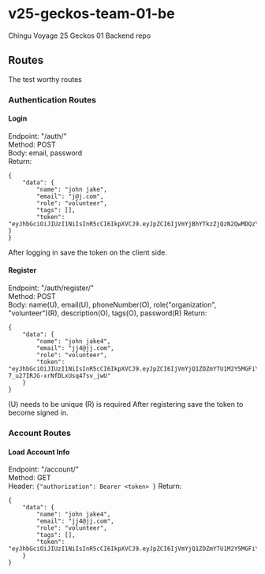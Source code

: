 # v25-geckos-team-01-be

Chingu Voyage 25 Geckos 01 Backend repo

## Routes

The test worthy routes

### Authentication Routes

#### Login

Endpoint: "/auth/" <br>
Method: POST <br>
Body: email, password <br>
Return:<br>

```
{
    "data": {
        "name": "john jake",
        "email": "j@j.com",
        "role": "volunteer",
        "tags": [],
        "token": "eyJhbGciOiJIUzI1NiIsInR5cCI6IkpXVCJ9.eyJpZCI6IjVmYjBhYTkzZjQzN2QwMDQzY2M5OTYxNiIsIm5hbWUiOiJqb2huIGpha2UiLCJpYXQiOjE2MDU2NTQ3MjgsImV4cCI6MTYwNTY5MDcyOH0.qTKM5cNPGVbXVBLLm9AfvxycyHqOAQOoMcIRITKmEs0" }
}
```

After logging in save the token on the client side.

#### Register

Endpoint: "/auth/register/" <br>
Method: POST <br>
Body: name(U), email(U), phoneNumber(O), role("organization", "volunteer")(R), description(O), tags(O), password(R)
Return: <br>

```
{
    "data": {
        "name": "john jake4",
        "email": "jj4@jj.com",
        "role": "volunteer",
        "token": "eyJhbGciOiJIUzI1NiIsInR5cCI6IkpXVCJ9.eyJpZCI6IjVmYjQ1ZDZmYTU1M2Y5MGFiY2VhNTNmYiIsIm5hbWUiOiJqb2huIGpha2U0IiwiaWF0IjoxNjA1NjU1OTE5LCJleHAiOjE2MDU2OTE5MTl9.g9mGjQDMEdlSgS-7_u27IRJG-xrNfDLxUsq47sv_jwU"
    }
}
```

(U) needs to be unique
(R) is required
After registering save the token to become signed in.

### Account Routes

#### Load Account Info

Endpoint: "/account/" <br>
Method: GET <br>
Header: `{"authorization": Bearer <token> }`
Return:

```
{
    "data": {
        "name": "john jake4",
        "email": "jj4@jj.com",
        "role": "volunteer",
        "tags": [],
        "token": "eyJhbGciOiJIUzI1NiIsInR5cCI6IkpXVCJ9.eyJpZCI6IjVmYjQ1ZDZmYTU1M2Y5MGFiY2VhNTNmYiIsIm5hbWUiOiJqb2huIGpha2U0IiwiaWF0IjoxNjA1NjU2NTg1LCJleHAiOjE2MDU2OTI1ODV9.pM66zw0UEiD9w5XVFMheVthy1UUhbepZ7sQXqNgpz24"
    }
}
```
